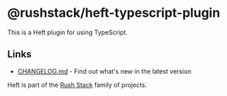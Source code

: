 # @rushstack/heft-typescript-plugin

This is a Heft plugin for using TypeScript.

## Links

- [CHANGELOG.md](
  https://github.com/microsoft/rushstack/blob/main/heft-plugins/heft-typescript-plugin/CHANGELOG.md) - Find
  out what's new in the latest version

Heft is part of the [Rush Stack](https://rushstack.io/) family of projects.
